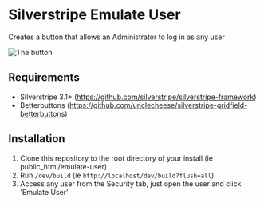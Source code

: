 # Silverstripe Emulate User
Creates a button that allows an Administrator to log in as any user

![The button](https://raw.githubusercontent.com/jaedb/silverstripe-emulateuser/master/screenshot.jpg)

## Requirements
* Silverstripe 3.1+ (https://github.com/silverstripe/silverstripe-framework)
* Betterbuttons (https://github.com/unclecheese/silverstripe-gridfield-betterbuttons)

## Installation
1. Clone this repository to the root directory of your install (ie public_html/emulate-user)
2. Run `/dev/build` (ie `http://localhost/dev/build?flush=all`)
3. Access any user from the Security tab, just open the user and click 'Emulate User'
